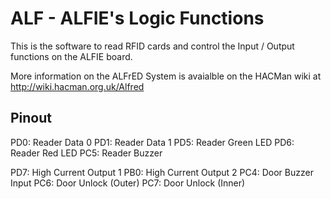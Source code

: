 ALF - ALFIE's Logic Functions
=============================

This is the software to read RFID cards and control the Input / Output functions on the ALFIE board.

More information on the ALFrED System is avaialble on the HACMan wiki at http://wiki.hacman.org.uk/Alfred

Pinout
------

PD0: Reader Data 0
PD1: Reader Data 1
PD5: Reader Green LED
PD6: Reader Red LED
PC5: Reader Buzzer

PD7: High Current Output 1
PB0: High Current Output 2
PC4: Door Buzzer Input
PC6: Door Unlock (Outer)
PC7: Door Unlock (Inner)
